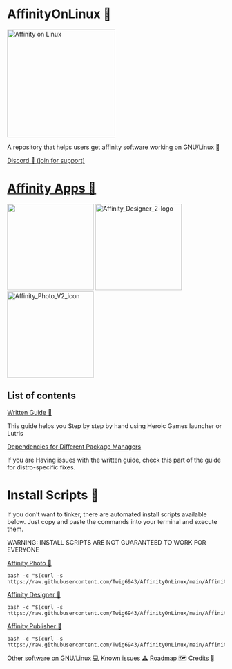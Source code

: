 # AffinityOnLinux 🌹

<img src="https://upload.wikimedia.org/wikipedia/commons/thumb/3/35/Tux.svg/800px-Tux.svg.png" alt="Affinity on Linux" width="250"/>

A repository that helps users get affinity software working on GNU/Linux 🐧

[Discord 💬 (join for support)](https://discord.gg/t5V9ecpJWZ)

# [Affinity Apps 📢](https://affinity.serif.com)

<img src="https://github.com/user-attachments/assets/96ae06f8-470b-451f-ba29-835324b5b552" width="200"/>

<img src="https://github.com/user-attachments/assets/8ea7f748-c455-4ee8-9a94-775de40dbbf3" alt="Affinity_Designer_2-logo" width="200"/>

<img src="https://github.com/user-attachments/assets/c7b70ee5-58e3-46c6-b385-7c3d02749664" alt="Affinity_Photo_V2_icon" width="200"/>

## List of contents

[Written Guide 📕](https://github.com/Twig6943/AffinityOnLinux/blob/main/Guides/Guide.md)

This guide helps you Step by step by hand using Heroic Games launcher or Lutris

[Dependencies for Different Package Managers](https://github.com/Twig6943/AffinityOnLinux/blob/main/Guides/Guide.md#required-dependencies)

If you are Having issues with the written guide, check this part of the guide for distro-specific fixes.

# Install Scripts 🤖

If you don't want to tinker, there are automated install scripts available below. Just copy and paste the commands into your terminal and execute them.

WARNING: INSTALL SCRIPTS ARE NOT GUARANTEED TO WORK FOR EVERYONE

[Affinity Photo 🤖](https://github.com/Twig6943/AffinityOnLinux/blob/main/AffinityScripts/AffinityPhoto.sh)

```
bash -c "$(curl -s https://raw.githubusercontent.com/Twig6943/AffinityOnLinux/main/AffinityScripts/AffinityPhoto.sh)"
```

[Affinity Designer 🤖](https://github.com/Twig6943/AffinityOnLinux/blob/main/AffinityScripts/AffinityDesigner.sh)

```
bash -c "$(curl -s https://raw.githubusercontent.com/Twig6943/AffinityOnLinux/main/AffinityScripts/AffinityDesigner.sh)"
```

[Affinity Publisher 🤖](https://github.com/Twig6943/AffinityOnLinux/blob/main/AffinityScripts/AffinityPublisher.sh)

```
bash -c "$(curl -s https://raw.githubusercontent.com/Twig6943/AffinityOnLinux/main/AffinityScripts/AffinityPublisher.sh)"
```

[Other software on GNU/Linux 💻](https://github.com/Twig6943/AffinityOnLinux/blob/main/OtherSoftware-on-Linux.md)
[Known issues ⚠️](https://github.com/Twig6943/AffinityOnLinux/blob/main/Known-issues.md)
[Roadmap 🗺️](https://github.com/Twig6943/AffinityOnLinux/blob/main/Roadmap.md)
[Credits 📜 ](https://github.com/Twig6943/AffinityOnLinux/blob/main/Credits.md)
